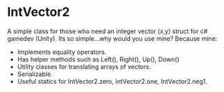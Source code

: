 # IntVector2
A simple class for those who need an integer vector (x,y) struct for c# gamedev (Unity). Its so simple...why would you use mine? Because mine:

 * Implements equality operators.
 * Has helper methods such as Left(), Right(), Up(), Down()
 * Utility classes for translating arrays of vectors.
 * Serializable.
 * Useful statics for IntVector2.zero, IntVector2.one, IntVector2.neg1.


